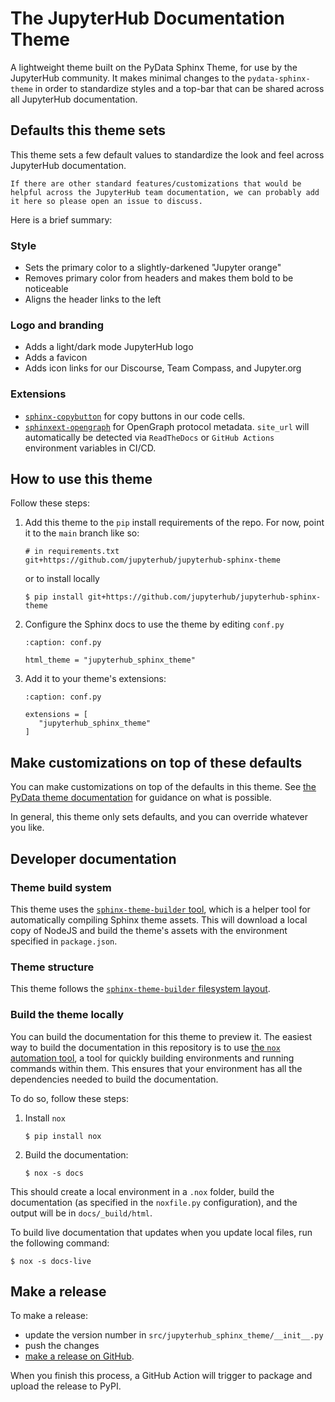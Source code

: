 # The JupyterHub Documentation Theme

A lightweight theme built on the PyData Sphinx Theme, for use by the JupyterHub community.
It makes minimal changes to the `pydata-sphinx-theme` in order to standardize styles and a top-bar that can be shared across all JupyterHub documentation.

## Defaults this theme sets

This theme sets a few default values to standardize the look and feel across JupyterHub documentation.

```{note}
If there are other standard features/customizations that would be helpful across the JupyterHub team documentation, we can probably add it here so please open an issue to discuss.
```

Here is a brief summary:

### Style

- Sets the primary color to a slightly-darkened "Jupyter orange"
- Removes primary color from headers and makes them bold to be noticeable
- Aligns the header links to the left

### Logo and branding

- Adds a light/dark mode JupyterHub logo
- Adds a favicon
- Adds icon links for our Discourse, Team Compass, and Jupyter.org

### Extensions

- [`sphinx-copybutton`](https://sphinx-copybutton.readthedocs.io/) for copy buttons in our code cells.
- [`sphinxext-opengraph`](https://sphinxext-opengraph.readthedocs.io/en/latest/) for OpenGraph protocol metadata. `site_url` will automatically be detected via `ReadTheDocs` or `GitHub Actions` environment variables in CI/CD.

## How to use this theme

Follow these steps:

1. Add this theme to the `pip` install requirements of the repo.
   For now, point it to the `main` branch like so:

   ```
   # in requirements.txt
   git+https://github.com/jupyterhub/jupyterhub-sphinx-theme
   ```

   or to install locally

   ```console
   $ pip install git+https://github.com/jupyterhub/jupyterhub-sphinx-theme
   ```
2. Configure the Sphinx docs to use the theme by editing `conf.py`

   ```{code-block} python
   :caption: conf.py

   html_theme = "jupyterhub_sphinx_theme"
   ```
3. Add it to your theme's extensions:

   ```{code-block} python
   :caption: conf.py

   extensions = [
      "jupyterhub_sphinx_theme"
   ]
   ```

## Make customizations on top of these defaults

You can make customizations on top of the defaults in this theme.
See [the PyData theme documentation](https://pydata-sphinx-theme.readthedocs.io/) for guidance on what is possible.

In general, this theme only sets defaults, and you can override whatever you like.

## Developer documentation

### Theme build system

This theme uses the [`sphinx-theme-builder` tool](https://github.com/pradyunsg/sphinx-theme-builder), which is a helper tool for automatically compiling Sphinx theme assets.
This will download a local copy of NodeJS and build the theme's assets with the environment specified in `package.json`.

### Theme structure

This theme follows the [`sphinx-theme-builder` filesystem layout](https://sphinx-theme-builder.readthedocs.io/en/latest/reference/filesystem-layout/).

### Build the theme locally

You can build the documentation for this theme to preview it.
The easiest way to build the documentation in this repository is to use [the `nox` automation tool](https://nox.thea.codes/), a tool for quickly building environments and running commands within them.
This ensures that your environment has all the dependencies needed to build the documentation.

To do so, follow these steps:

1. Install `nox`

   ```console
   $ pip install nox
   ```
2. Build the documentation:

   ```console
   $ nox -s docs
   ```

This should create a local environment in a `.nox` folder, build the documentation (as specified in the `noxfile.py` configuration), and the output will be in `docs/_build/html`.

To build live documentation that updates when you update local files, run the following command:

```console
$ nox -s docs-live
```

## Make a release

To make a release:

- update the version number in `src/jupyterhub_sphinx_theme/__init__.py`
- push the changes
- [make a release on GitHub](https://github.com/jupyterhub/jupyterhub-sphinx-theme/releases).

When you finish this process, a GitHub Action will trigger to package and upload the release to PyPI.
